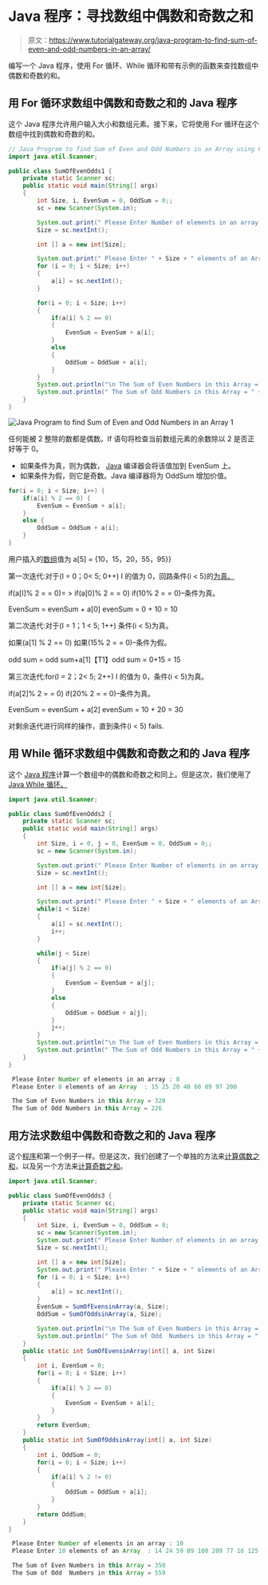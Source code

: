 # Java 程序：寻找数组中偶数和奇数之和

> 原文：<https://www.tutorialgateway.org/java-program-to-find-sum-of-even-and-odd-numbers-in-an-array/>

编写一个 Java 程序，使用 For 循环、While 循环和带有示例的函数来查找数组中偶数和奇数的和。

## 用 For 循环求数组中偶数和奇数之和的 Java 程序

这个 Java 程序允许用户输入大小和数组元素。接下来，它将使用 For 循环在这个数组中找到偶数和奇数的和。

```java
// Java Program to find Sum of Even and Odd Numbers in an Array using For Loop
import java.util.Scanner;

public class SumOfEvenOdds1 {
	private static Scanner sc;
	public static void main(String[] args) 
	{
		int Size, i, EvenSum = 0, OddSum = 0;;
		sc = new Scanner(System.in);

		System.out.print(" Please Enter Number of elements in an array : ");
		Size = sc.nextInt();	

		int [] a = new int[Size];

		System.out.print(" Please Enter " + Size + " elements of an Array  : ");
		for (i = 0; i < Size; i++)
		{
			a[i] = sc.nextInt();
		}   

		for(i = 0; i < Size; i++)
		{
			if(a[i] % 2 == 0)
			{
				EvenSum = EvenSum + a[i]; 
			}
			else
			{
				OddSum = OddSum + a[i]; 
			}
		}		
		System.out.println("\n The Sum of Even Numbers in this Array = " + EvenSum);
		System.out.println(" The Sum of Odd Numbers in this Array = " + OddSum);
	}
}
```

![Java Program to find Sum of Even and Odd Numbers in an Array 1](img/6bf653d40d51a6dc22f2efd2baa03787.png)

任何能被 2 整除的数都是偶数。If 语句将检查当前数组元素的余数除以 2 是否正好等于 0。

*   如果条件为真，则为偶数， [Java](https://www.tutorialgateway.org/java-tutorial/) 编译器会将该值加到 EvenSum 上。
*   如果条件为假，则它是奇数。Java 编译器将为 OddSum 增加价值。

```java
for(i = 0; i < Size; i++) {
	if(a[i] % 2 == 0) {
		EvenSum = EvenSum + a[i]; 
	}
	else {
		OddSum = OddSum + a[i]; 
	}
}
```

用户插入的[数组](https://www.tutorialgateway.org/java-array/)值为 a[5] = {10，15，20，55，95}}

第一次迭代:对于(I = 0；0< 5; 0++)
I 的值为 0，回路条件(i < 5)的[为真。](https://www.tutorialgateway.org/java-for-loop/)

if(a[I]% 2 = = 0)= > if(a[0]% 2 = = 0)
if(10% 2 = = 0)–条件为真。

EvenSum = evenSum + a[0]
evenSum = 0 + 10 = 10

第二次迭代:对于(I = 1；1 < 5; 1++)
条件(i < 5)为真。

如果(a[1] % 2 == 0)
如果(15% 2 = = 0)–条件为假。

odd sum = odd sum+a[1]【T1】odd sum = 0+15 = 15

第三次迭代:for(I = 2；2< 5; 2++)
I 的值为 0，条件(i < 5)为真。

if(a[2]% 2 = = 0)
if(20% 2 = = 0)–条件为真。

EvenSum = evenSum + a[2]
evenSum = 10 + 20 = 30

对剩余迭代进行同样的操作，直到条件(i < 5) fails.

## 用 While 循环求数组中偶数和奇数之和的 Java 程序

这个 [Java 程序](https://www.tutorialgateway.org/learn-java-programs/)计算一个数组中的偶数和奇数之和同上。但是这次，我们使用了 [Java While 循环。](https://www.tutorialgateway.org/java-while-loop/)

```java
import java.util.Scanner;

public class SumOfEvenOdds2 {
	private static Scanner sc;
	public static void main(String[] args) 
	{
		int Size, i = 0, j = 0, EvenSum = 0, OddSum = 0;;
		sc = new Scanner(System.in);

		System.out.print(" Please Enter Number of elements in an array : ");
		Size = sc.nextInt();	

		int [] a = new int[Size];

		System.out.print(" Please Enter " + Size + " elements of an Array  : ");
		while(i < Size)
		{
			a[i] = sc.nextInt();
			i++;
		}   

		while(j < Size)
		{
			if(a[j] % 2 == 0)
			{
				EvenSum = EvenSum + a[j]; 
			}
			else
			{
				OddSum = OddSum + a[j]; 
			}
			j++;
		}		
		System.out.println("\n The Sum of Even Numbers in this Array = " + EvenSum);
		System.out.println(" The Sum of Odd Numbers in this Array = " + OddSum);
	}
}
```

```java
 Please Enter Number of elements in an array : 8
 Please Enter 8 elements of an Array  : 15 25 20 40 60 89 97 200

 The Sum of Even Numbers in this Array = 320
 The Sum of Odd Numbers in this Array = 226
```

## 用方法求数组中偶数和奇数之和的 Java 程序

这个[程序](https://www.tutorialgateway.org/learn-java-programs/)和第一个例子一样。但是这次，我们创建了一个单独的方法来[计算偶数之和](https://www.tutorialgateway.org/java-program-to-calculate-sum-of-even-numbers/)，以及另一个方法来[计算奇数之和](https://www.tutorialgateway.org/java-program-to-calculate-sum-of-odd-numbers/)。

```java
import java.util.Scanner;

public class SumOfEvenOdds3 {
	private static Scanner sc;
	public static void main(String[] args) 
	{
		int Size, i, EvenSum = 0, OddSum = 0;
		sc = new Scanner(System.in);	 
		System.out.print(" Please Enter Number of elements in an array : ");
		Size = sc.nextInt();	

		int [] a = new int[Size];		
		System.out.print(" Please Enter " + Size + " elements of an Array  : ");
		for (i = 0; i < Size; i++)
		{
			a[i] = sc.nextInt();
		}   
		EvenSum = SumOfEvensinArray(a, Size);
		OddSum = SumOfOddsinArray(a, Size);

		System.out.println("\n The Sum of Even Numbers in this Array = " + EvenSum);
		System.out.println(" The Sum of Odd  Numbers in this Array = " + OddSum);
	}
	public static int SumOfEvensinArray(int[] a, int Size)
	{
		int i, EvenSum = 0;		
		for(i = 0; i < Size; i++)
		{
			if(a[i] % 2 == 0)
			{
				EvenSum = EvenSum + a[i]; 
			}
		}	
		return EvenSum;
	}
	public static int SumOfOddsinArray(int[] a, int Size)
	{
		int i, OddSum = 0;		
		for(i = 0; i < Size; i++)
		{
			if(a[i] % 2 != 0)
			{
				OddSum = OddSum + a[i]; 
			}
		}	
		return OddSum;
	}
}
```

```java
 Please Enter Number of elements in an array : 10
 Please Enter 10 elements of an Array  : 14 24 59 89 100 209 77 16 125 196

 The Sum of Even Numbers in this Array = 350
 The Sum of Odd  Numbers in this Array = 559
```
